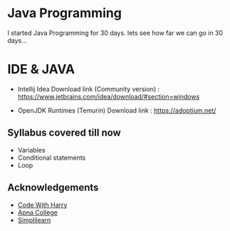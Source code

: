 
# Java Programming

I started Java Programming for 30 days. lets see how far we can go in 30 days...

# IDE & JAVA
- Intellij Idea 
Download link (Community version) : https://www.jetbrains.com/idea/download/#section=windows

- OpenJDK Runtimes (Temurin)
Download link : https://adoptium.net/


## Syllabus covered till now 
- Variables 
- Conditional statements 
- Loop 
## Acknowledgements 

 - [Code With Harry](https://www.youtube.com/playlist?list=PLu0W_9lII9agS67Uits0UnJyrYiXhDS6q)
 - [Apna College](https://www.youtube.com/playlist?list=PLfqMhTWNBTe3LtFWcvwpqTkUSlB32kJop)
 - [Simplilearn](https://www.youtube.com/watch?v=CFD9EFcNZTQ)

